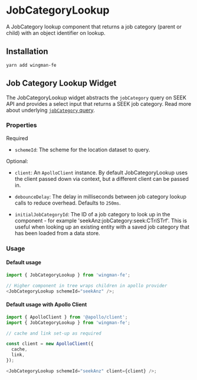 # JobCategoryLookup

A JobCategory lookup component that returns a job category (parent or child) with an object identifier on lookup.

## Installation

```shell
yarn add wingman-fe
```

## Job Category Lookup Widget

The JobCategoryLookup widget abstracts the `jobCategory` query on SEEK API and provides a select input that returns a SEEK job category.
Read more about underlying [`jobCategory` query](https://developer.seek.com/schema/#/query/jobCategory).

### Properties

Required

- `schemeId`: The scheme for the location dataset to query.

Optional:

- `client`: An `ApolloClient` instance. By default JobCategoryLookup uses the client passed down via context, but a different client can be passed in.

- `debounceDelay`: The delay in milliseconds between job category lookup calls to reduce overhead. Defaults to `250ms`.

- `initialJobCategoryId`: The ID of a job category to look up in the component - for example 'seekAnz:jobCategory:seek:CTriSTrf'. This is useful when looking up an existing entity with a saved job category that has been loaded from a data store.

### Usage

#### Default usage

```javascript
import { JobCategoryLookup } from 'wingman-fe';

// Higher component in tree wraps children in apollo provider
<JobCategoryLookup schemeId="seekAnz" />;
```

#### Default usage with Apollo Client

```javascript
import { ApolloClient } from '@apollo/client';
import { JobCategoryLookup } from 'wingman-fe';

// cache and link set-up as required

const client = new ApolloClient({
  cache,
  link,
});

<JobCategoryLookup schemeId="seekAnz" client={client} />;
```
